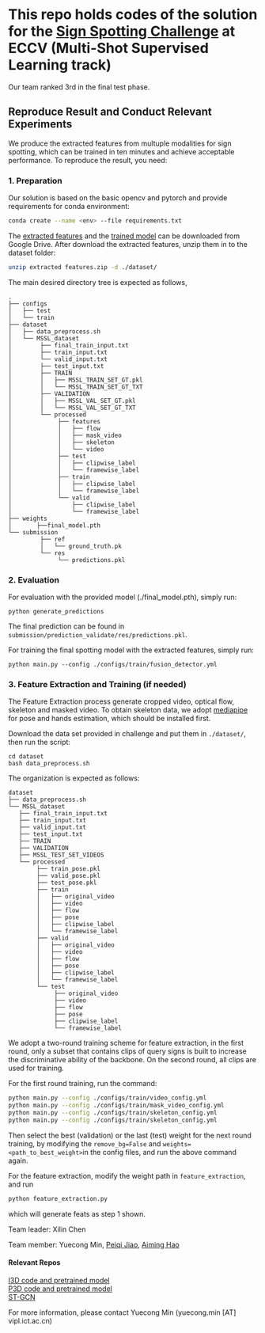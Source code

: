 # This repo holds codes of the solution for the [Sign Spotting Challenge](https://chalearnlap.cvc.uab.cat/challenge/49/description/) at ECCV (Multi-Shot Supervised Learning track)
Our team ranked 3rd in the final test phase. 

## Reproduce Result and Conduct Relevant Experiments
We produce the extracted features from multuple modalities for sign spotting, which can be trained in ten minutes and achieve acceptable performance. To reproduce the result, you need:

### 1. Preparation
Our solution is based on the basic opencv and pytorch and provide requirements for conda environment:
```bash
conda create --name <env> --file requirements.txt
```
 
The [extracted features](https://drive.google.com/file/d/1fJGWMbelVOy5Em-dxa6E3mHxXQpH_7OU/view?usp=sharing) and the [trained model](https://drive.google.com/file/d/1gSf3MNYrmS-n4dwtooO9TNakKc7Er8dG/view?usp=sharing) can be downloaded from Google Drive. After download the extracted features, unzip them in to the dataset folder:
```bash
unzip extracted features.zip -d ./dataset/
```
The main desired directory tree is expected as follows,
```
.
├── configs
│   ├── test
│   └── train
├── dataset
│   ├── data_preprocess.sh
│   └── MSSL_dataset
│        ├── final_train_input.txt
│        ├── train_input.txt
│        └── valid_input.txt
│        ├── test_input.txt
│        ├── TRAIN
│        │   ├── MSSL_TRAIN_SET_GT.pkl
│        │   └── MSSL_TRAIN_SET_GT_TXT
│        ├── VALIDATION
│        │   ├── MSSL_VAL_SET_GT.pkl
│        │   └── MSSL_VAL_SET_GT_TXT
│        └── processed
│             ├── features
│             │   ├── flow
│             │   ├── mask_video
│             │   ├── skeleton
│             │   └── video
│             ├── test
│             │   ├── clipwise_label
│             │   └── framewise_label
│             ├── train
│             │   ├── clipwise_label
│             │   └── framewise_label
│             └── valid
│                 ├── clipwise_label
│                 └── framewise_label
├── weights 
│       ├──final_model.pth
└── submission
         ├── ref
         │   └── ground_truth.pk
         └── res
              └── predictions.pkl
```
### 2. Evaluation
For evaluation with the provided model (./final_model.pth), simply run:
```
python generate_predictions
``` 
The final prediction can be found in `submission/prediction_validate/res/predictions.pkl`.

For training the final spotting model with the extracted features, simply run:
```
python main.py --config ./configs/train/fusion_detector.yml
```

### 3. Feature Extraction and Training (if needed)
The Feature Extraction process generate cropped video, optical flow, skeleton and masked video. To obtain skeleton data, we adopt [mediapipe](https://github.com/google/mediapipe) for pose and hands estimation, which should be installed first.   

Download the data set provided in challenge and put them in `./dataset/`, then run the script:
```
cd dataset
bash data_preprocess.sh
```

The organization is expected as follows:
```
dataset
├── data_preprocess.sh
└── MSSL_dataset
   ├── final_train_input.txt
   ├── train_input.txt
   ├── valid_input.txt
   ├── test_input.txt
   ├── TRAIN
   ├── VALIDATION
   ├── MSSL_TEST_SET_VIDEOS
   └── processed
        ├── train_pose.pkl
        ├── valid_pose.pkl
        ├── test_pose.pkl
        ├── train
        │   ├── original_video
        │   ├── video
        │   ├── flow
        │   ├── pose
        │   ├── clipwise_label
        │   └── framewise_label
        ├── valid
        │   ├── original_video
        │   ├── video
        │   ├── flow
        │   ├── pose
        │   ├── clipwise_label
        │   └── framewise_label
        └── test
             ├── original_video
             ├── video
             ├── flow
             ├── pose
             ├── clipwise_label
             └── framewise_label
```

We adopt a two-round training scheme for feature extraction, in the first round, 
only a subset that contains clips of query signs is built to increase the 
discriminative ability of the backbone. On the second round, 
all clips are used for training.  
 
For the first round training, run the command:
```bash
python main.py --config ./configs/train/video_config.yml
python main.py --config ./configs/train/mask_video_config.yml
python main.py --config ./configs/train/skeleton_config.yml
python main.py --config ./configs/train/skeleton_config.yml
```

Then select the best (validation) or the last (test) weight for the next round training, by modifying the `remove_bg=False` and `weights=<path_to_best_weight>`in the config files, and run the above command again.

For the feature extraction, modify the weight path in `feature_extraction`, and run
```bash
python feature_extraction.py
``` 
which will generate feats as step 1 shown.

Team leader: Xilin Chen 

Team member: Yuecong Min, [Peiqi Jiao](https://github.com/Page-Jiao), [Aiming Hao](https://github.com/hamcoder)

#### Relevant Repos
[I3D code and pretrained model](https://github.com/Tushar-N/pytorch-resnet3d)   
[P3D code and pretrained model](https://github.com/qijiezhao/pseudo-3d-pytorch)    
[ST-GCN](https://github.com/yysijie/st-gcn)

For more information, please contact Yuecong Min (yuecong.min [AT] vipl.ict.ac.cn)